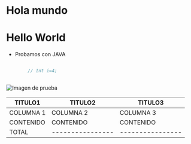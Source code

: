 # Hola mundo
<h1>Hello World</h1>

* Probamos con JAVA
```java
		
		// Int i=4;
		
```
		
 ![Imagen de prueba](https://www.google.com/search?q=imagen&tbm=isch&ved=2ahUKEwjGhPDhrpaCAxXpmCcCHZa8CVsQ2-cCegQIABAA&oq=imagen&gs_lcp=CgNpbWcQAzIHCAAQigUQQzIHCAAQigUQQzIICAAQgAQQsQMyCAgAEIAEELEDMggIABCABBCxAzIICAAQgAQQsQMyCAgAEIAEELEDMggIABCABBCxAzIICAAQsQMQgwEyCAgAEIAEELEDOgoIABCKBRCxAxBDOg0IABCKBRCxAxCDARBDOgUIABCABDoLCAAQgAQQsQMQgwE6BAgAEANQ6gZY3SVghC9oAHAAeACAAaIBiAGlB5IBBDExLjGYAQCgAQGqAQtnd3Mtd2l6LWltZ7ABAMABAQ&sclient=img&ei=VL87ZcaKMumxnsEPlvmm2AU&bih=963&biw=1903&hl=es#imgrc=52qfgEjESaN4jM)    

 | TITULO1       | TITULO2        | TITULO3        |
| -------------- | -------------- | -------------- |
| COLUMNA 1      | COLUMNA 2      | COLUMNA 3      |
|CONTENIDO| CONTENIDO| CONTENIDO|
|TOTAL |----------------|----------------|  